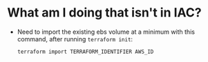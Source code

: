 # What am I doing that isn't in IAC?

- Need to import the existing ebs volume at a minimum with this command, after running `terraform init`:
    ```
    terraform import TERRAFORM_IDENTIFIER AWS_ID
    ```